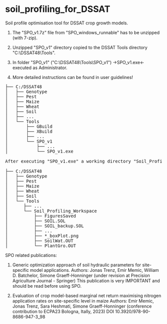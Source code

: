 # soil_profiling_for_DSSAT
Soil profile optimisation tool for DSSAT crop growth models.

1. The "SPO_v1.7z" file from "SPO_windows_runnable" has to be unzipped (with 7-zip). 

2. Unzipped "SPO_v1" directory copied to the DSSAT Tools directory "C:\DSSAT48\Tools".

3. In folder "SPO_v1" ("C:\DSSAT48\Tools\SPO_v1")  ->SPO_v1.exe<- executed as Administrator.

4. More detailed instructions can be found in user guidelines!


<pre>
├── C:/DSSAT48
│   ├── Genotype
│   ├── Pest
│   ├── Maize
│   ├── Wheat
│   ├── Soil
│   ├── ...	
│   └── Tools
│       ├── GBuild
│       ├── XBuild
│       ├── ...
│       └── SPO_v1
│           ├── ...
│           └── SPO_v1.exe	

After executing "SPO_v1.exe" a working directory "Soil_Profiling_Workspace" is created in "Tools" directory where optimization is conducted and optimization output files saved:

├── C:/DSSAT48
│   ├── Genotype
│   ├── Pest
│   ├── Maize
│   ├── Wheat
│   ├── Soil
│   └── Tools	
│      ├── ...	
│      └── Soil_Profiling_Workspace
│          ├── FiguresSaved
│          ├── SOIL.SOL
│          ├── SOIL_backup.SOL
│          ├── ...
│          ├── *_boxPlot.png	
│          ├── SoilWat.OUT	
│          └── PlantGro.OUT
</pre>

SPO related publications:
1. Generic optimization approach of soil hydraulic parameters for site-specific model applications.
    Authors: Jonas Trenz, Emir Memic, William D. Batchelor, Simone Graeff-Honninger (under revision at Precision Agriculture Journal - Springer)
    This publication is very IMPORTANT and should be read before using SPO.
   
3. Evaluation of crop model-based marginal net return maximising nitrogen application rates on site-specific level in maize
    Authors: Emir Memic, Jonas Trenz, Sara Heshmati, Simone Graeff-Honninger (conference contribution to ECPA23 Bologna, Itally, 2023)
    DOI 10.3920/978-90-8686-947-3_98
